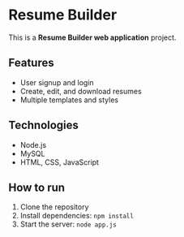 # Resume Builder

This is a **Resume Builder web application** project.

## Features
- User signup and login
- Create, edit, and download resumes
- Multiple templates and styles

## Technologies
- Node.js
- MySQL
- HTML, CSS, JavaScript

## How to run
1. Clone the repository
2. Install dependencies: `npm install`
3. Start the server: `node app.js`
